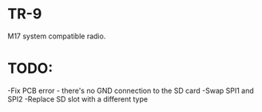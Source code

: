 # TR-9
M17 system compatible radio.

# TODO:
-Fix PCB error - there's no GND connection to the SD card
-Swap SPI1 and SPI2
-Replace SD slot with a different type
